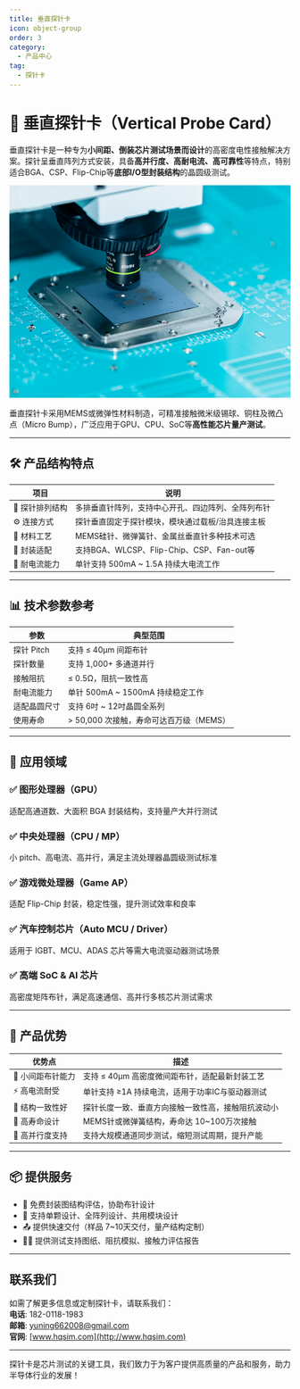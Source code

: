 ```yaml
---
title: 垂直探针卡
icon: object-group
order: 3
category:
  - 产品中心 
tag:
  - 探针卡
---  
```


# 🧩 垂直探针卡（Vertical Probe Card） 


垂直探针卡是一种专为**小间距、倒装芯片测试场景而设计**的高密度电性接触解决方案。探针呈垂直阵列方式安装，具备**高并行度、高耐电流、高可靠性**等特点，特别适合BGA、CSP、Flip-Chip等**底部I/O型封装结构**的晶圆级测试。

![垂直探针卡](/assets/images/chuizhipcd.png)  

垂直探针卡采用MEMS或微弹性材料制造，可精准接触微米级锡球、铜柱及微凸点（Micro Bump），广泛应用于GPU、CPU、SoC等**高性能芯片量产测试**。

---

## 🛠️ 产品结构特点

| 项目        | 说明                                 |
| --------- | ---------------------------------- |
| 🧷 探针排列结构 | 多排垂直针阵列，支持中心开孔、四边阵列、全阵列布针          |
| ⚙️ 连接方式   | 探针垂直固定于探针模块，模块通过载板/治具连接主板          |
| 🧲 材料工艺   | MEMS硅针、微弹簧针、金属丝垂直针多种技术可选           |
| 🧪 封装适配   | 支持BGA、WLCSP、Flip-Chip、CSP、Fan-out等 |
| 🔩 耐电流能力  | 单针支持 500mA \~ 1.5A 持续大电流工作         |

---

## 📊 技术参数参考

| 参数       | 典型范围                       |
| -------- | -------------------------- |
| 探针 Pitch | 支持 ≤ 40μm 间距布针             |
| 探针数量     | 支持 1,000+ 多通道并行            |
| 接触阻抗     | ≤ 0.5Ω，阻抗一致性高              |
| 耐电流能力    | 单针 500mA \~ 1500mA 持续稳定工作  |
| 适配晶圆尺寸   | 支持 6吋 \~ 12吋晶圆全系列          |
| 使用寿命     | > 50,000 次接触，寿命可达百万级（MEMS） |

---

## 🧠 应用领域

### ✅ 图形处理器（GPU）

适配高通道数、大面积 BGA 封装结构，支持量产大并行测试

### ✅ 中央处理器（CPU / MP）

小 pitch、高电流、高并行，满足主流处理器晶圆级测试标准

### ✅ 游戏微处理器（Game AP）

适配 Flip-Chip 封装，稳定性强，提升测试效率和良率

### ✅ 汽车控制芯片（Auto MCU / Driver）

适用于 IGBT、MCU、ADAS 芯片等需大电流驱动器测试场景

### ✅ 高端 SoC & AI 芯片

高密度矩阵布针，满足高速通信、高并行多核芯片测试需求

---

## 🥇 产品优势

| 优势点        | 描述                          |
| ---------- | --------------------------- |
| 📐 小间距布针能力 | 支持 ≤ 40μm 高密度微间距布针，适配最新封装工艺 |
| ⚡ 高电流耐受    | 单针支持 ≥1A 持续电流，适用于功率IC与驱动器测试 |
| 🧩 结构一致性好  | 探针长度一致、垂直方向接触一致性高，接触阻抗波动小   |
| 🔁 高寿命设计   | MEMS针或微弹簧结构，寿命达 10\~100万次接触 |
| 🤝 高并行度支持  | 支持大规模通道同步测试，缩短测试周期，提升产能     |

---

## 📦 提供服务

* 🔧 免费封装图结构评估，协助布针设计
* 📐 支持单颗设计、全阵列设计、共用模块设计
* 📤 提供快速交付（样品 7\~10天交付，量产结构定制）
* 🧑‍💻 提供测试支持图纸、阻抗模拟、接触力评估报告

---
## 联系我们

如需了解更多信息或定制探针卡，请联系我们：  
**电话**: 182-0118-1983  
**邮箱**: yuning662008@gmail.com  
**官网**: [www.hqsim.com](http://www.hqsim.com)

---

探针卡是芯片测试的关键工具，我们致力于为客户提供高质量的产品和服务，助力半导体行业的发展！
